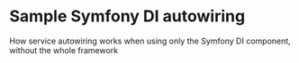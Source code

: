 # Sample Symfony DI autowiring 

How service autowiring works when using only the Symfony DI component, without the whole framework
